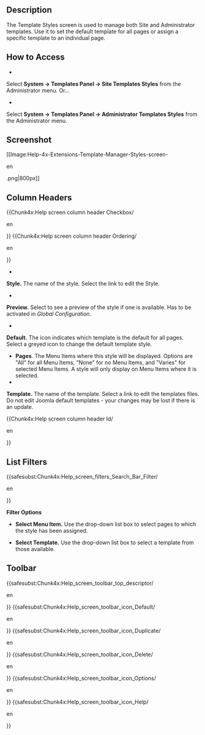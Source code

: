 <!-- Filename: Help4.x:Templates:_Styles / Display title: Plantillas: Estilos -->

## Description

The Template Styles screen is used to manage both Site and Administrator
templates. Use it to set the default template for all pages or assign a
specific template to an individual page.

## How to Access

- 

Select **System **→** Templates Panel **→** Site Templates Styles** from
the Administrator menu. Or...

- 

Select **System **→** Templates Panel **→** Administrator Templates
Styles** from the Administrator menu.

## Screenshot

\[\[Image:Help-4x-Extensions-Template-Manager-Styles-screen-

en

.png\|800px\]\]

## Column Headers

{{Chunk4x:Help screen column header Checkbox/

en

}} {{Chunk4x:Help screen column header Ordering/

en

}}

- 

**Style.** The name of the style. Select the link to edit the Style.

- 

**Preview.** Select to see a preview of the style if one is available.
Has to be activated in *Global Configuration*.

- 

**Default.** The icon indicates which template is the default for all
pages. Select a greyed icon to change the default template style.

- **Pages**. The Menu Items where this style will be displayed. Options
  are "All" for all Menu Items, "None" for no Menu Items, and "Varies"
  for selected Menu Items. A style will only display on Menu Items where
  it is selected.
- 

**Template.** The name of the template. Select a link to edit the
templates files. Do not edit Joomla default templates - your changes may
be lost if there is an update.

{{Chunk4x:Help screen column header Id/

en

}}

## List Filters

{{safesubst:Chunk4x:Help_screen_filters_Search_Bar_Filter/

en

}}

**Filter Options**

- **Select Menu Item.** Use the drop-down list box to select pages to
  which the style has been assigned.

<!-- -->

- **Select Template.** Use the drop-down list box to select a template
  from those available.

## Toolbar

{{safesubst:Chunk4x:Help_screen_toolbar_top_descriptor/

en

}} {{safesubst:Chunk4x:Help_screen_toolbar_icon_Default/

en

}} {{safesubst:Chunk4x:Help_screen_toolbar_icon_Duplicate/

en

}} {{safesubst:Chunk4x:Help_screen_toolbar_icon_Delete/

en

}} {{safesubst:Chunk4x:Help_screen_toolbar_icon_Options/

en

}} {{safesubst:Chunk4x:Help_screen_toolbar_icon_Help/

en

}}
